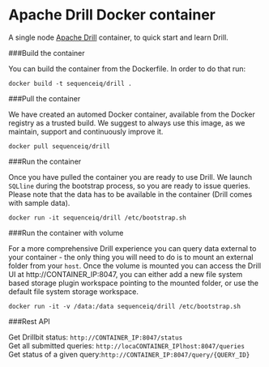 Apache Drill Docker container
=======

A single node [Apache Drill](http://incubator.apache.org/drill/) container, to quick start and learn Drill.

###Build the container

You can build the container from the Dockerfile. In order to do that run:

`docker build -t sequenceiq/drill . ` 

###Pull the container

We have created an automed Docker container, available from the Docker registry as a trusted build. We suggest to always use this image, as we maintain, support and continuously improve it. 

`docker pull sequenceiq/drill`

###Run the container 

Once you have pulled the container you are ready to use Drill. We launch `SQLline` during the bootstrap process, so you are ready to issue queries. Please note that the data has to be available in the container (Drill comes with sample data).

`docker run -it sequenceiq/drill /etc/bootstrap.sh`

###Run the container with volume

For a more comprehensive Drill experience you can query data external to your container - the only thing you will need to do is to mount an external folder from your `host`.
Once the volume is mounted you can access the Drill UI at http://CONTAINER_IP:8047, you can either add a new file system based storage plugin workspace pointing to the mounted folder, or use the default file system storage workspace.

`docker run -it -v /data:/data sequenceiq/drill /etc/bootstrap.sh`

###Rest API

Get Drillbit status: `http://CONTAINER_IP:8047/status`       
Get all submitted queries: `http://locaCONTAINER_IPlhost:8047/queries`       
Get status of a given query:`http://CONTAINER_IP:8047/query/{QUERY_ID}`
